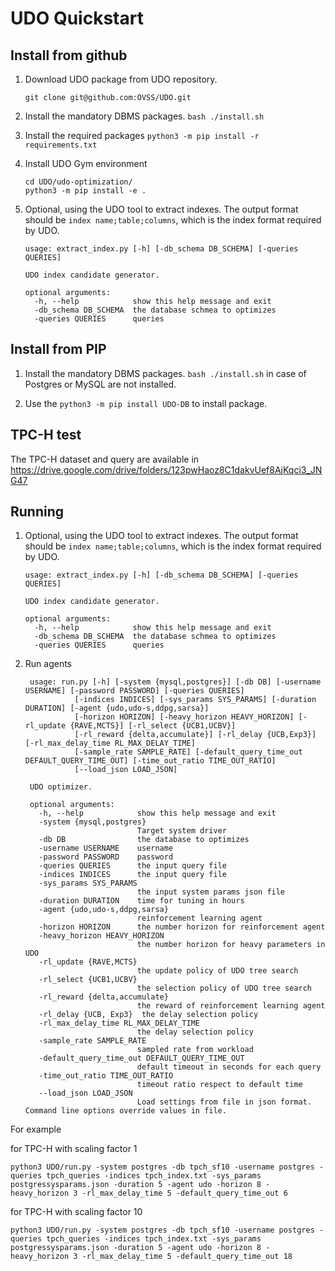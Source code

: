 # UDO Quickstart

## Install from github

1. Download UDO package from UDO repository.

    ```
    git clone git@github.com:OVSS/UDO.git
    ```

2. Install the mandatory DBMS packages. `bash ./install.sh`

3. Install the required packages `python3 -m pip install -r requirements.txt`

3. Install UDO Gym environment

    ```
    cd UDO/udo-optimization/
    python3 -m pip install -e .
    ```

4. Optional, using the UDO tool to extract indexes. The output format should be `index name;table;columns`, which is the index format required by UDO.

    ```
    usage: extract_index.py [-h] [-db_schema DB_SCHEMA] [-queries QUERIES]
    
    UDO index candidate generator.
    
    optional arguments:
      -h, --help            show this help message and exit
      -db_schema DB_SCHEMA  the database schmea to optimizes
      -queries QUERIES      queries
    ```

## Install from PIP

1. Install the mandatory DBMS packages. `bash ./install.sh` in case of Postgres or MySQL are not installed.

2. Use the `python3 -m pip install UDO-DB` to install package.

## TPC-H test

The TPC-H dataset and query are available in https://drive.google.com/drive/folders/123pwHaoz8C1dakvUef8AjKqci3_JNG47

## Running 

1. Optional, using the UDO tool to extract indexes. The output format should be `index name;table;columns`, which is the index format required by UDO.

    ```
    usage: extract_index.py [-h] [-db_schema DB_SCHEMA] [-queries QUERIES]
    
    UDO index candidate generator.
    
    optional arguments:
      -h, --help            show this help message and exit
      -db_schema DB_SCHEMA  the database schmea to optimizes
      -queries QUERIES      queries
    ```

2. Run agents 

   ```
    usage: run.py [-h] [-system {mysql,postgres}] [-db DB] [-username USERNAME] [-password PASSWORD] [-queries QUERIES]
              [-indices INDICES] [-sys_params SYS_PARAMS] [-duration DURATION] [-agent {udo,udo-s,ddpg,sarsa}]
              [-horizon HORIZON] [-heavy_horizon HEAVY_HORIZON] [-rl_update {RAVE,MCTS}] [-rl_select {UCB1,UCBV}]
              [-rl_reward {delta,accumulate}] [-rl_delay {UCB,Exp3}] [-rl_max_delay_time RL_MAX_DELAY_TIME]
              [-sample_rate SAMPLE_RATE] [-default_query_time_out DEFAULT_QUERY_TIME_OUT] [-time_out_ratio TIME_OUT_RATIO]
              [--load_json LOAD_JSON]

    UDO optimizer.
    
    optional arguments:
      -h, --help            show this help message and exit
      -system {mysql,postgres}
                            Target system driver
      -db DB                the database to optimizes
      -username USERNAME    username
      -password PASSWORD    password
      -queries QUERIES      the input query file
      -indices INDICES      the input query file
      -sys_params SYS_PARAMS
                            the input system params json file
      -duration DURATION    time for tuning in hours
      -agent {udo,udo-s,ddpg,sarsa}
                            reinforcement learning agent
      -horizon HORIZON      the number horizon for reinforcement agent
      -heavy_horizon HEAVY_HORIZON
                            the number horizon for heavy parameters in UDO
      -rl_update {RAVE,MCTS}
                            the update policy of UDO tree search
      -rl_select {UCB1,UCBV}
                            the selection policy of UDO tree search
      -rl_reward {delta,accumulate}
                            the reward of reinforcement learning agent
      -rl_delay {UCB, Exp3}  the delay selection policy
      -rl_max_delay_time RL_MAX_DELAY_TIME
                            the delay selection policy
      -sample_rate SAMPLE_RATE
                            sampled rate from workload
      -default_query_time_out DEFAULT_QUERY_TIME_OUT
                            default timeout in seconds for each query
      -time_out_ratio TIME_OUT_RATIO
                            timeout ratio respect to default time
      --load_json LOAD_JSON
                            Load settings from file in json format. Command line options override values in file.
   ```

For example

for TPC-H with scaling factor 1

   ```
   python3 UDO/run.py -system postgres -db tpch_sf10 -username postgres -queries tpch_queries -indices tpch_index.txt -sys_params postgressysparams.json -duration 5 -agent udo -horizon 8 -heavy_horizon 3 -rl_max_delay_time 5 -default_query_time_out 6
   ```

for TPC-H with scaling factor 10

   ```
   python3 UDO/run.py -system postgres -db tpch_sf10 -username postgres -queries tpch_queries -indices tpch_index.txt -sys_params postgressysparams.json -duration 5 -agent udo -horizon 8 -heavy_horizon 3 -rl_max_delay_time 5 -default_query_time_out 18
   ```
